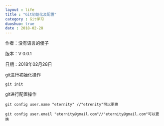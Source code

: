 ```yaml
---
layout : life
title : "Git初始化及配置"
category : Git学习
duoshuo: true
date : 2018-02-28
---
```


作者：没有语言的傻子

版本：V 0.0.1

日期：2018年02月28日

<!-- more -->


git进行初始化操作
```
git init
```
git进行配置操作
```
git config user.name "eternity" //"etrenity"可以更换
```
```
git config user.email "eternity@gmail.com"//"eternity@gmail.com"可以更换
```
